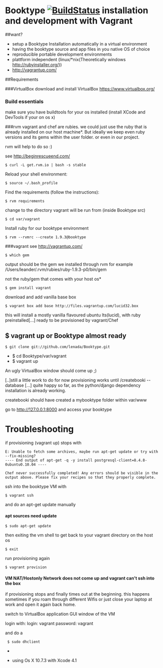 # Booktype [![BuildStatus](https://secure.travis-ci.org/lenada/Booktype.png)](http://travis-ci.org/lenada/Booktype) installation and development with Vagrant
##want?
 - setup a Booktype Installation automatically in a virtual environment
 - having the booktype source and app files in you native OS of choice
 - reproducible portable development environments
 - plattform independent (linux/*nix(Theoretically windows http://rubyinstaller.org/))
 - http://vagrantup.com/

##Requirements

###VirtualBox
download and install VirtualBox
https://www.virtualbox.org/
### Build essentials
make sure you have buildtools for your os installed
(install XCode and DevTools if your on os x)

###rvm
vagrant and chef are rubies. we could just use the ruby that is already installed on our host machine*.
But ideally we keep even ruby versions and its gems within the user folder.
or even in our project.

rvm will help to do so :)

see http://beginrescueend.com/ 

    $ curl -L get.rvm.io | bash -s stable
Reload your shell environment:
       
    $ source ~/.bash_profile
Find the requirements (follow the instructions):

    $ rvm requirements

change to the directory vagrant will be run from (inside Booktype src)

    $ cd var/vagrant

Install ruby for our booktype environment    $ rvm --rvmrc --create 1.9.3@booktype

###vagrant
see http://vagrantup.com/

	$ which gem

output should be the gem we installed through rvm 
for example /Users/leander/.rvm/rubies/ruby-1.9.3-p0/bin/gem

not the ruby/gem that comes with your host os*

	$ gem install vagrant

download and add vanilla base box

    $ vagrant box add base http://files.vagrantup.com/lucid32.box
  
this will install a mostly vanilla flavoured ubuntu lts(lucid), with ruby preinstalled[…] ready to be provisioned by vagrant/Chef



## $ vagrant up or Booktype almost ready
    $ git clone git://github.com/lenada/Booktype.git
-
    $ cd Booktype/var/vagrant
-
    $ vagrant up

An ugly VirtualBox window should come up ;)

[..]still a little work to do
for now provisioning works until /createbooki --database […]
quite happy so far, as the python/django dependency installation is already working.

createbooki should have created a mybooktype folder within var/www

go to http://127.0.0.1:8000
and access your booktype

# Troubleshooting
if provisioning (vagrant up) stops with
       
    E: Unable to fetch some archives, maybe run apt-get update or try with --fix-missing?
    ---- End output of apt-get -q -y install postgresql-client=8.4.8-0ubuntu0.10.04 ----

    Chef never successfully completed! Any errors should be visible in the
    output above. Please fix your recipes so that they properly complete.

ssh into the booktype VM with

    $ vagrant ssh
and do an apt-get update manually

#### apt sources need update
    $ sudo apt-get update

then exiting the vm shell to get back to your vagrant directory on the host os

    $ exit

run provisioning again

    $ vagrant provision


#### VM NAT/Hostonly Network does not come up and vagrant can't ssh into the box

if provisioning stops and finally times out at the beginning.
this happens sometimes if you roam through different Wifis or just close your laptop at work and open it again back home.

switch to VirtualBox application GUI window of the VM 

login with:
login: vagrant
password: vagrant

and do a 

	 $ sudo dhclient

-

* using Os X 10.7.3 with Xcode 4.1